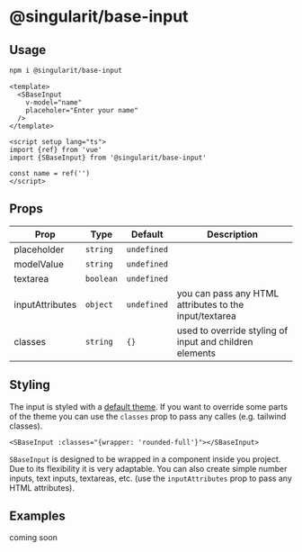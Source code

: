 # @singularit/base-input

## Usage

```bash
npm i @singularit/base-input
```

```vue
<template>
  <SBaseInput
    v-model="name"
    placeholer="Enter your name"
  />
</template>

<script setup lang="ts">
import {ref} from 'vue'
import {SBaseInput} from '@singularit/base-input'

const name = ref('')
</script>
```

## Props

| Prop            | Type          | Default      | Description                                             |
|-----------------|---------------|--------------|---------------------------------------------------------|
| placeholder     | `string`      | `undefined`  |                                                         |
| modelValue      | `string`      | `undefined`  |                                                         |
| textarea        | `boolean`     | `undefined`  |                                                         |
| inputAttributes | `object`      | `undefined`  | you can pass any HTML attributes to the input/textarea  |
| classes         | `string`      | `{}`         | used to override styling of input and children elements |

## Styling

The input is styled with a  [default theme](src/utils/defaultTheme.ts). If you want to override some parts of the theme
you can use the `classes` prop to pass any calles (e.g. tailwind classes).

```vue
<SBaseInput :classes="{wrapper: 'rounded-full'}"></SBaseInput>
```

`SBaseInput` is designed to be wrapped in a component inside you project. Due to its flexibility it is very adaptable.
You can also create simple number inputs, text inputs, textareas, etc. (use the `inputAttributes` prop to pass any HTML attributes).

## Examples
coming soon